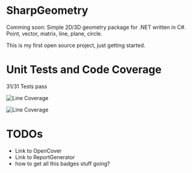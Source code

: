 # SharpGeometry
Comming soon: Simple 2D/3D geometry package for .NET written in C#. Point, vector, matrix, line, plane, circle.

This is my first open source project, just getting started.

# Unit Tests and Code Coverage
31/31 Tests pass

![Line Coverage](http://nzain.github.io/SharpGeometry/coverage/badge_linecoverage.svg)

![Line Coverage](http://nzain.github.io/SharpGeometry/coverage/badge_branchcoverage.svg)

# TODOs
* Link to OpenCover
* Link to ReportGenerator
* how to get all this badges stuff going?
